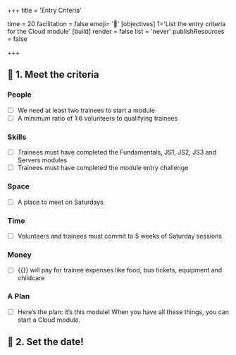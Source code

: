 +++
title = 'Entry Criteria'

time = 20
facilitation = false
emoji= '🧩'
[objectives]
    1='List the entry criteria for the Cloud module'
[build]
  render = false
  list = 'never'
  publishResources = false

+++

## 🎯 1. Meet the criteria

### People

- [ ] We need at least two trainees to start a module
- [ ] A minimum ratio of 1:6 volunteers to qualifying trainees

### Skills

- [ ] Trainees must have completed the Fundamentals, JS1, JS2, JS3 and Servers modules
- [ ] Trainees must have completed the module entry challenge

### Space

- [ ] A place to meet on Saturdays

### Time

- [ ] Volunteers and trainees must commit to 5 weeks of Saturday sessions

### Money

- [ ] {{<our-name>}} will pay for trainee expenses like food, bus tickets, equipment and childcare

### A Plan

- [ ] Here’s the plan: it’s this module!
      When you have all these things, you can start a Cloud module.

## 📅 2. Set the date!
